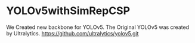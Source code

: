 # YOLOv5withSimRepCSP
We Created new backbone for YOLOv5.
The Original YOLOv5 was created by Ultralytics.
https://github.com/ultralytics/yolov5.git
